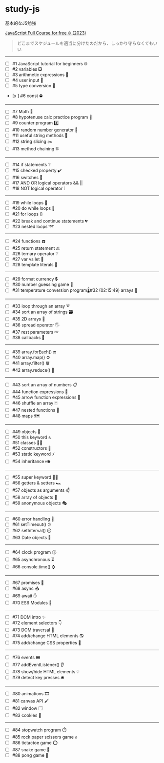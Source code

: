 # study-js

基本的なJS勉強

[JavaScript Full Course for free 🌐 (2023)](https://www.youtube.com/watch?v=8dWL3wF_OMw)

> どこまでスケジュールを適当に分けたのだから、しっかり守らなくてもいい

---

- [ ] #1 JavaScript tutorial for beginners 🌐
- [ ] #2 variables ❎
- [ ] #3 arithmetic expressions 🧮
- [ ] #4 user input 🧮
- [ ] #5 type conversion 💱
- [x ] #6 const ⛔

---
  
- [ ] #7 Math 🔣
- [ ] #8 hypotenuse calc practice program 📐
- [ ] #9 counter program #️⃣
- [ ] #10 random number generator 🎲
- [ ] #11 useful string methods 🧵
- [ ] #12 string slicing ✂️
- [ ] #13 method chaining ⛓️

---
  
- [ ] #14 if statements ❔
- [ ] #15 checked property ✔️
- [ ] #16 switches 🔀
- [ ] #17 AND OR logical operators && ||
- [ ] #18 NOT logical operator ❕

---
  
- [ ] #19 while loops 🔁
- [ ] #20 do while loops 🔂
- [ ] #21 for loops 🔃
- [ ] #22 break and continue statements 💔
- [ ] #23 nested loops ➿

---
  
- [ ] #24 functions ☎️
- [ ] #25 return statement 🔙
- [ ] #26 ternary operator ❔
- [ ] #27 var vs let 🥊
- [ ] #28 template literals 💬

---
  
- [ ] #29 format currency 💲
- [ ] #30 number guessing game 🔢
- [ ] #31 temperature conversion program🌡️#32 (02:15:49) arrays 🍎

---
  
- [ ] #33 loop through an array ➰ 
- [ ] #34 sort an array of strings 🗃️
- [ ] #35 2D arrays 🛒 
- [ ] #36 spread operator 🖐️
- [ ] #37 rest parameters 💤
- [ ] #38 callbacks 🤙

---
  
- [ ] #39 array.forEach() 🔚
- [ ] #40 array.map() ⚙️
- [ ] #41 array.filter() 🗑️
- [ ] #42 array.reduce() 🔁

---
  
- [ ] #43 sort an array of numbers 📋 
- [ ] #44 function expressions 🤫
- [ ] #45 arrow function expressions 🏹
- [ ] #46 shuffle an array 🃏
- [ ] #47 nested functions 🐣 
- [ ] #48 maps 🗺️

---
  
- [ ] #49 objects 🚗
- [ ] #50 this keyword 🔝
- [ ] #51 classes 👨‍🏫
- [ ] #52 constructors 👷
- [ ] #53 static keyword ⚡
- [ ] #54 inheritance 👪

---
  
- [ ] #55 super keyword 🦸‍♂️
- [ ] #56 getters & setters 🏎️
- [ ] #57 objects as arguments 📫
- [ ] #58 array of objects 📮
- [ ] #59 anonymous objects 🎭

---
  
- [ ] #60 error handling 🏤
- [ ] #61 setTimeout() ⏰
- [ ] #62 setInterval() ⏲️
- [ ] #63 Date objects 📅

---
  
- [ ] #64 clock program 🕧
- [ ] #65 asynchronous ⏳
- [ ] #66 console.time() ⌚

---
  
- [ ] #67 promises 🤞
- [ ] #68 async 📥
- [ ] #69 await ✋
- [ ] #70 ES6 Modules 🚢

---
  
- [ ] #71 DOM intro ✨
- [ ] #72 element selectors 👇
- [ ] #73 DOM traversal 🌳
- [ ] #74 add/change HTML elements 🌎
- [ ] #75 add/change CSS properties 🎨

---
  
- [ ] #76 events 🎟️
- [ ] #77 addEventListener() 👂
- [ ] #78 show/hide HTML elements 💡
- [ ] #79 detect key presses 🛎️ 

---
  
- [ ] #80 animations 🎞️
- [ ] #81 canvas API 🖌️
- [ ] #82 window 🗔
- [ ] #83 cookies 🍪

---
  
- [ ] #84 stopwatch program ⏱️
- [ ] #85 rock paper scissors game ✊
- [ ] #86 tictactoe game ⭕
- [ ] #87 snake game 🐍 
- [ ] #88 pong game 🏓
